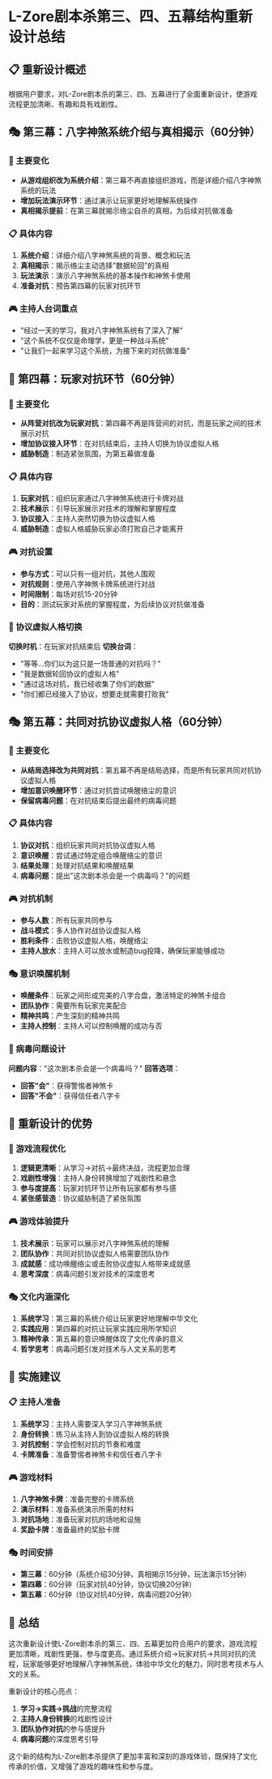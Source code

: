 # L-Zore剧本杀第三、四、五幕结构重新设计总结

## 📋 重新设计概述

根据用户要求，对L-Zore剧本杀的第三、四、五幕进行了全面重新设计，使游戏流程更加清晰、有趣和具有戏剧性。

## 🎭 第三幕：八字神煞系统介绍与真相揭示（60分钟）

### 🎯 主要变化
- **从游戏组织改为系统介绍**：第三幕不再直接组织游戏，而是详细介绍八字神煞系统的玩法
- **增加玩法演示环节**：通过演示让玩家更好地理解系统操作
- **真相揭示提前**：在第三幕就揭示络尘自杀的真相，为后续对抗做准备

### 📋 具体内容
1. **系统介绍**：详细介绍八字神煞系统的背景、概念和玩法
2. **真相揭示**：揭示络尘主动选择"数据轮回"的真相
3. **玩法演示**：演示八字神煞系统的基本操作和神煞卡使用
4. **准备对抗**：预告第四幕的玩家对抗环节

### 🎮 主持人台词重点
- "经过一天的学习，我对八字神煞系统有了深入了解"
- "这个系统不仅仅是命理学，更是一种战斗系统"
- "让我们一起来学习这个系统，为接下来的对抗做准备"

## 🎪 第四幕：玩家对抗环节（60分钟）

### 🎯 主要变化
- **从阵营对抗改为玩家对抗**：第四幕不再是阵营间的对抗，而是玩家之间的技术展示对抗
- **增加协议接入环节**：在对抗结束后，主持人切换为协议虚拟人格
- **威胁制造**：制造紧张氛围，为第五幕做准备

### 📋 具体内容
1. **玩家对抗**：组织玩家通过八字神煞系统进行卡牌对战
2. **技术展示**：引导玩家展示对技术的理解和掌握程度
3. **协议接入**：主持人突然切换为协议虚拟人格
4. **威胁制造**：虚拟人格威胁玩家必须打败自己才能离开

### 🎮 对抗设置
- **参与方式**：可以只有一组对抗，其他人围观
- **对抗规则**：使用八字神煞卡牌系统进行对战
- **时间限制**：每场对抗15-20分钟
- **目的**：测试玩家对系统的掌握程度，为后续协议对抗做准备

### 🌟 协议虚拟人格切换
**切换时机**：在玩家对抗结束后
**切换台词**：
- "等等...你们以为这只是一场普通的对抗吗？"
- "我是数据轮回协议的虚拟人格"
- "通过这场对抗，我已经收集了你们的数据"
- "你们都已经接入了协议，想要走就需要打败我"

## 🎭 第五幕：共同对抗协议虚拟人格（60分钟）

### 🎯 主要变化
- **从结局选择改为共同对抗**：第五幕不再是结局选择，而是所有玩家共同对抗协议虚拟人格
- **增加意识唤醒环节**：通过对抗尝试唤醒络尘的意识
- **保留病毒问题**：在对抗结束后提出最终的病毒问题

### 📋 具体内容
1. **协议对抗**：组织玩家共同对抗协议虚拟人格
2. **意识唤醒**：尝试通过特定组合唤醒络尘的意识
3. **结果处理**：处理对抗结果和唤醒结果
4. **病毒问题**：提出"这次剧本杀会是一个病毒吗？"的问题

### 🎮 对抗机制
- **参与人数**：所有玩家共同参与
- **战斗模式**：多人协作对战协议虚拟人格
- **胜利条件**：击败协议虚拟人格，唤醒络尘
- **主持人放水**：主持人可以放水或制造bug投降，确保玩家能够成功

### 🎭 意识唤醒机制
- **唤醒条件**：玩家之间形成完美的八字合盘，激活特定的神煞卡组合
- **团队协作**：需要所有玩家完美配合
- **精神共鸣**：产生深刻的精神共鸣
- **主持人控制**：主持人可以控制唤醒的成功与否

### 🦠 病毒问题设计
**问题内容**："这次剧本杀会是一个病毒吗？"
**回答选项**：
- **回答"会"**：获得警惕者神煞卡
- **回答"不会"**：获得信任者八字卡

## 🌟 重新设计的优势

### 🎯 游戏流程优化
1. **逻辑更清晰**：从学习→对抗→最终决战，流程更加合理
2. **戏剧性增强**：主持人身份转换增加了戏剧性和悬念
3. **参与度提高**：玩家对抗环节让所有玩家都有参与感
4. **紧张感营造**：协议威胁制造了紧张氛围

### 🎮 游戏体验提升
1. **技术展示**：玩家可以展示对八字神煞系统的理解
2. **团队协作**：共同对抗协议虚拟人格需要团队协作
3. **成就感**：成功唤醒络尘或击败协议虚拟人格带来成就感
4. **思考深度**：病毒问题引发对技术的深度思考

### 🎭 文化内涵深化
1. **系统学习**：第三幕的系统介绍让玩家更好地理解中华文化
2. **实践应用**：第四幕的对抗让玩家实践应用所学知识
3. **精神传承**：第五幕的意识唤醒体现了文化传承的意义
4. **哲学思考**：病毒问题引发对技术与人文关系的思考

## 🎯 实施建议

### 📋 主持人准备
1. **系统学习**：主持人需要深入学习八字神煞系统
2. **身份转换**：练习从主持人到协议虚拟人格的转换
3. **对抗控制**：学会控制对抗的节奏和难度
4. **卡牌准备**：准备警惕者神煞卡和信任者八字卡

### 🎮 游戏材料
1. **八字神煞卡牌**：准备完整的卡牌系统
2. **演示材料**：准备系统演示所需的材料
3. **对抗场地**：准备玩家对抗的场地和设施
4. **奖励卡牌**：准备最终的奖励卡牌

### 🎭 时间安排
- **第三幕**：60分钟（系统介绍30分钟，真相揭示15分钟，玩法演示15分钟）
- **第四幕**：60分钟（玩家对抗40分钟，协议切换20分钟）
- **第五幕**：60分钟（协议对抗40分钟，病毒问题20分钟）

## 🌟 总结

这次重新设计使L-Zore剧本杀的第三、四、五幕更加符合用户的要求，游戏流程更加清晰，戏剧性更强，参与度更高。通过系统介绍→玩家对抗→共同对抗的流程，玩家能够更好地理解八字神煞系统，体验中华文化的魅力，同时思考技术与人文的关系。

重新设计的核心亮点：
1. **学习→实践→挑战**的完整流程
2. **主持人身份转换**的戏剧性设计
3. **团队协作对抗**的参与感提升
4. **病毒问题**的深度思考引导

这个新的结构为L-Zore剧本杀提供了更加丰富和深刻的游戏体验，既保持了文化传承的价值，又增强了游戏的趣味性和参与度。 
